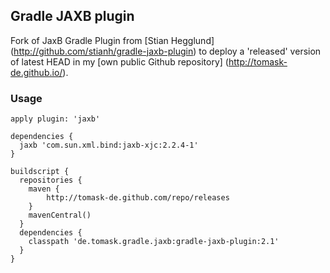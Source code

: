 ## Gradle JAXB plugin

Fork of JaxB Gradle Plugin from [Stian Hegglund] (http://github.com/stianh/gradle-jaxb-plugin)
to deploy a 'released' version of latest HEAD in my [own public Github repository] (http://tomask-de.github.io/).

### Usage

    apply plugin: 'jaxb'

    dependencies {
      jaxb 'com.sun.xml.bind:jaxb-xjc:2.2.4-1'
    }

    buildscript {
      repositories {
        maven {
            http://tomask-de.github.com/repo/releases
        }
        mavenCentral()
      }
      dependencies {
        classpath 'de.tomask.gradle.jaxb:gradle-jaxb-plugin:2.1'
      }
    }
